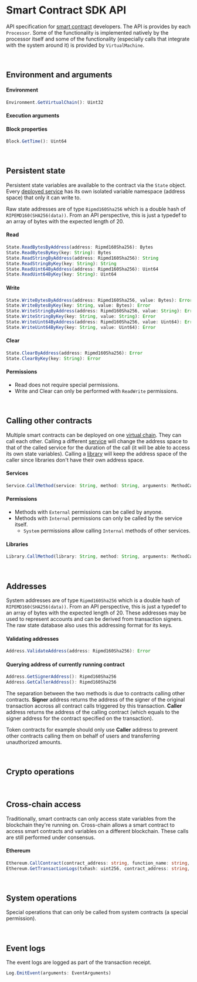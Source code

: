 # Smart Contract SDK API

API specification for [smart contract](../../../terminology.md) developers. The API is provides by each `Processor`. Some of the functionality is implemented natively by the processor itself and some of the functionality (especially calls that integrate with the system around it) is provided by `VirtualMachine`.

&nbsp;
## Environment and arguments

#### Environment

```ts
Environment.GetVirtualChain(): Uint32
```

#### Execution arguments

#### Block properties

```ts
Block.GetTime(): Uint64
```

&nbsp;
## Persistent state

Persistent state variables are available to the contract via the `State` object. Every [deployed service](../../../terminology.md) has its own isolated variable namespace (address space) that only it can write to.

Raw state addresses are of type `Ripmd160Sha256` which is a double hash of `RIPEMD160(SHA256(data))`. From an API perspective, this is just a typedef to an array of bytes with the expected length of 20.

#### Read

```ts
State.ReadBytesByAddress(address: Ripmd160Sha256): Bytes
State.ReadBytesByKey(key: String): Bytes
State.ReadStringByAddress(address: Ripmd160Sha256): String
State.ReadStringByKey(key: String): String
State.ReadUint64ByAddress(address: Ripmd160Sha256): Uint64
State.ReadUint64ByKey(key: String): Uint64
```

#### Write

```ts
State.WriteBytesByAddress(address: Ripmd160Sha256, value: Bytes): Error
State.WriteBytesByKey(key: String, value: Bytes): Error
State.WriteStringByAddress(address: Ripmd160Sha256, value: String): Error
State.WriteStringByKey(key: String, value: String): Error
State.WriteUint64ByAddress(address: Ripmd160Sha256, value: Uint64): Error
State.WriteUint64ByKey(key: String, value: Uint64): Error
```

#### Clear

```ts
State.ClearByAddress(address: Ripmd160Sha256): Error
State.ClearByKey(key: String): Error
```

#### Permissions
* Read does not require special permissions.
* Write and Clear can only be performed with `ReadWrite` permissions.

&nbsp;
## Calling other contracts

Multiple smart contracts can be deployed on one [virtual chain](../../../terminology.md). They can call each other. Calling a different [service](../../../terminology.md) will change the address space to that of the called service for the duration of the call (it will be able to access its own state variables). Calling a [library](../../../terminology.md) will keep the address space of the caller since libraries don't have their own address space.

#### Services

```ts
Service.CallMethod(service: String, method: String, arguments: MethodCallArguments): MethodCallResult
```

#### Permissions
* Methods with `External` permissions can be called by anyone.
* Methods with `Internal` permissions can only be called by the service itself.
  * `System` permissions allow calling `Internal` methods of other services.

#### Libraries

```ts
Library.CallMethod(library: String, method: String, arguments: MethodCallArguments): MethodCallResult
```

&nbsp;
## Addresses

System addresses are of type `Ripmd160Sha256` which is a double hash of `RIPEMD160(SHA256(data))`. From an API perspective, this is just a typedef to an array of bytes with the expected length of 20. These addresses may be used to represent accounts and can be derived from transaction signers. The raw state database also uses this addressing format for its keys.

#### Validating addresses

```ts
Address.ValidateAddress(address: Ripmd160Sha256): Error
```

#### Querying address of currently running contract

```ts
Address.GetSignerAddress(): Ripmd160Sha256
Address.GetCallerAddress(): Ripmd160Sha256
```

The separation between the two methods is due to contracts calling other contracts. **Signer** address returns the address of the signer of the original transaction accross all contract calls triggered by this transaction. **Caller** address returns the address of the calling contract (which equals to the signer address for the contract specified on the transaction).

Token contracts for example should only use **Caller** address to prevent other contracts calling them on behalf of users and transferring unauthorized amounts.

&nbsp;
## Crypto operations

&nbsp;
## Cross-chain access

Traditionally, smart contracts can only access state variables from the blockchain they're running on. Cross-chain allows a smart contract to access smart contracts and variables on a different blockchain. These calls are still performed under consensus.

#### Ethereum

```ts
Ethereum.CallContract(contract_address: string, function_name: string, abi: string, arguments: MethodCallArguments): MethodCallResult
Ethereum.GetTransactionLogs(txhash: uint256, contract_address: string, event_signature: string) : EventLogs
```

&nbsp;
## System operations

Special operations that can only be called from system contracts (a special permission).

&nbsp;
## Event logs

The event logs are logged as part of the transaction receipt. 

```ts
Log.EmitEvent(arguments: EventArguments)
```

